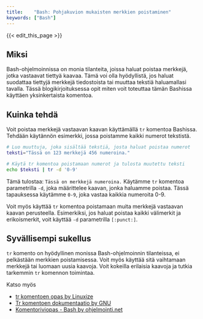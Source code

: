 ```yaml
---
title:    "Bash: Pohjakuvion mukaisten merkkien poistaminen"
keywords: ["Bash"]
---
```


{{< edit_this_page >}}

## Miksi
Bash-ohjelmoinnissa on monia tilanteita, joissa haluat poistaa merkkejä, jotka vastaavat tiettyä kaavaa. Tämä voi olla hyödyllistä, jos haluat suodattaa tiettyjä merkkejä tiedostoista tai muuttaa tekstiä haluamallasi tavalla. Tässä blogikirjoituksessa opit miten voit toteuttaa tämän Bashissa käyttäen yksinkertaista komentoa.

## Kuinka tehdä
Voit poistaa merkkejä vastaavan kaavan käyttämällä `tr` komentoa Bashissa. Tehdään käytännön esimerkki, jossa poistamme kaikki numerot tekstistä.

```Bash
# Luo muuttuja, joka sisältää tekstiä, josta haluat poistaa numerot
teksti="Tässä on 123 merkkejä 456 numeroina."

# Käytä tr komentoa poistamaan numerot ja tulosta muutettu teksti
echo $teksti | tr -d '0-9'
```

Tämä tulostaa: `Tässä on merkkejä numeroina.` Käytämme `tr` komentoa parametrilla `-d`, joka määrittelee kaavan, jonka haluamme poistaa. Tässä tapauksessa käytämme `0-9`, joka vastaa kaikkia numeroita 0-9.

Voit myös käyttää `tr` komentoa poistamaan muita merkkejä vastaavan kaavan perusteella. Esimerkiksi, jos haluat poistaa kaikki välimerkit ja erikoismerkit, voit käyttää `-d` parametrilla `[:punct:]`.

## Syvällisempi sukellus
`tr` komento on hyödyllinen monissa Bash-ohjelmoinnin tilanteissa, ei pelkästään merkkien poistamisessa. Voit myös käyttää sitä vaihtamaan merkkejä tai luomaan uusia kaavoja. Voit kokeilla erilaisia kaavoja ja tutkia tarkemmin `tr` komennon toimintaa.

Katso myös
- [tr komentoen opas by Linuxize](https://linuxize.com/post/tr-command-in-linux/)
- [Tr komentoen dokumentaatio by GNU](https://www.gnu.org/software/coreutils/manual/html_node/tr-invocation.html)
- [Komentoriviopas - Bash by ohjelmointi.net](https://ohjelmointi.net/opas/komentorivi/bash/)
